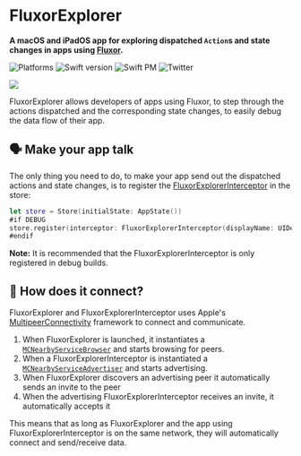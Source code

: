 # FluxorExplorer

**A macOS and iPadOS app for exploring dispatched `Action`s and state changes in apps using [Fluxor](https://github.com/MortenGregersen/Fluxor).**

![Platforms](https://img.shields.io/badge/platforms-Mac+iOS-brightgreen.svg)
![Swift version](https://img.shields.io/badge/Swift-5.1-brightgreen.svg)
![Swift PM](https://img.shields.io/badge/SwiftPM-compatible-brightgreen.svg)
![Twitter](https://img.shields.io/badge/twitter-@mortengregersen-blue.svg)

![](https://github.com/MortenGregersen/FluxorExplorer/blob/master/Assets/FluxorExplorer.png)

FluxorExplorer allows developers of apps using Fluxor, to step through the actions dispatched and the corresponding state changes, to easily debug the data flow of their app.

## 🗣 Make your app talk

The only thing you need to do, to make your app send out the dispatched actions and state changes, is to register the [FluxorExplorerInterceptor](https://github.com/MortenGregersen/FluxorExplorerInterceptor) in the store:

```swift
let store = Store(initialState: AppState())
#if DEBUG
store.register(interceptor: FluxorExplorerInterceptor(displayName: UIDevice.current.name))
#endif
```

**Note:** It is recommended that the FluxorExplorerInterceptor is only registered in debug builds.

## 🔌 How does it connect?

FluxorExplorer and FluxorExplorerInterceptor uses Apple's [MultipeerConnectivity](https://developer.apple.com/documentation/multipeerconnectivity) framework to connect and communicate.

1. When FluxorExplorer is launched, it instantiates a [`MCNearbyServiceBrowser`](https://developer.apple.com/documentation/multipeerconnectivity/mcnearbyservicebrowser) and starts browsing for peers.
2. When a FluxorExplorerInterceptor is instantiated a [`MCNearbyServiceAdvertiser`](https://developer.apple.com/documentation/multipeerconnectivity/mcnearbyserviceadvertiser) and starts advertising.
3. When FluxorExplorer discovers an advertising peer it automatically sends an invite to the peer
4. When the advertising FluxorExplorerInterceptor receives an invite, it automatically accepts it

This means that as long as FluxorExplorer and the app using FluxorExplorerInterceptor is on the same network, they will automatically connect and send/receive data.